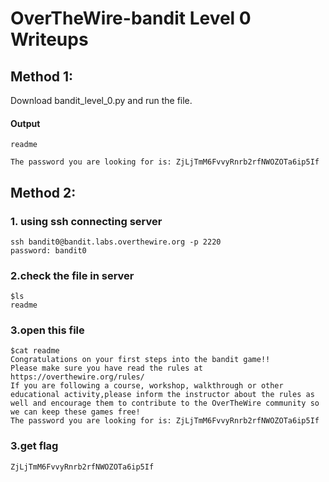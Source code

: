 # OverTheWire-bandit Level 0 Writeups

## Method 1: 
Download bandit_level_0.py and run the file.
#### Output
    readme

    The password you are looking for is: ZjLjTmM6FvvyRnrb2rfNWOZOTa6ip5If
## Method 2:
### 1. using ssh connecting server
    ssh bandit0@bandit.labs.overthewire.org -p 2220
    password: bandit0
### 2.check the file in server
    $ls
    readme
### 3.open this file
    $cat readme
    Congratulations on your first steps into the bandit game!!
    Please make sure you have read the rules at https://overthewire.org/rules/
    If you are following a course, workshop, walkthrough or other educational activity,please inform the instructor about the rules as well and encourage them to contribute to the OverTheWire community so we can keep these games free!
    The password you are looking for is: ZjLjTmM6FvvyRnrb2rfNWOZOTa6ip5If
### 3.get flag
    ZjLjTmM6FvvyRnrb2rfNWOZOTa6ip5If

